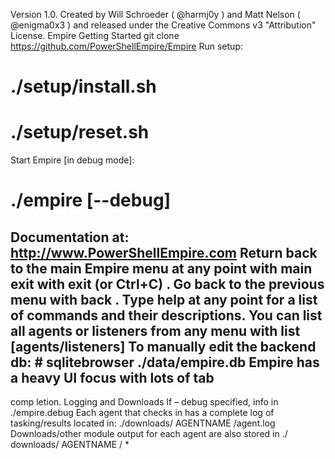 Version 1.0. 
Created
by Will Schroeder (
@harmj0y
)
and Matt Nelson (
@enigma0x3
)
and released under the Creative Commons v3 "Attribution" License.
Empire
Getting Started
git clone 
https://github.com/PowerShellEmpire/Empire
Run setup:
# ./setup/install.sh
# ./setup/reset.sh
Start Empire [in debug mode]: 
# ./empire [--debug]
Documentation at: 
http://www.PowerShellEmpire.com
Return back to the main Empire menu at any point with  main
exit with  exit 
(or Ctrl+C)
. Go back to the previous 
menu with 
back
. Type 
help
at any point for a list of 
commands and their descriptions.
You can list all agents or listeners from any menu with 
list [agents/listeners]
To manually edit the backend db: # 
sqlitebrowser
./data/empire.db
Empire has a heavy UI focus with 
lots of tab
-
comp
letion.
Logging and Downloads
If 
–
debug specified, info in 
./empire.debug
Each agent that checks in has a complete log of 
tasking/results located in:
./downloads/
AGENTNAME
/agent.log
Downloads/other module output for each agent are also 
stored in 
./
downloads/
AGENTNAME 
/
*
